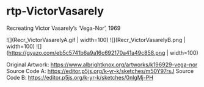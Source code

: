 # rtp-VictorVasarely
Recreating Victor Vasarely’s ‘Vega-Nor’, 1969

![](Recr_VictorVasarelyA.gif | width=100) ![](Recr_VictorVasarelyB.png | width=100)
![](https://gyazo.com/eb5c5741b6a9a16c692170a41a49c858.png | width=100)

Original Artwork: https://www.albrightknox.org/artworks/k196929-vega-nor
Source Code A: https://editor.p5js.org/k-yr-k/sketches/m50Y97rsJ
Source Code B: https://editor.p5js.org/k-yr-k/sketches/0nlgMj-PH
